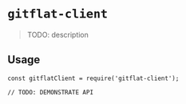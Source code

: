 # `gitflat-client`

> TODO: description

## Usage

```
const gitflatClient = require('gitflat-client');

// TODO: DEMONSTRATE API
```
